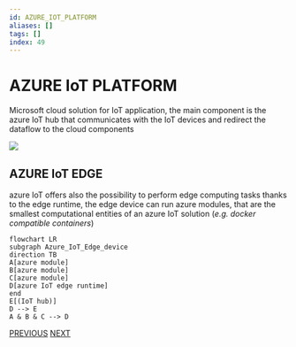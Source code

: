 ```yaml
---
id: AZURE_IOT_PLATFORM
aliases: []
tags: []
index: 49
---
```


# AZURE IoT PLATFORM

Microsoft cloud solution for IoT application, the main component is the azure IoT hub that communicates with the IoT devices and redirect the dataflow to the cloud components

![](Pasted%20image%2020240613162421.png)

## AZURE IoT EDGE

azure IoT offers also the possibility to perform edge computing tasks thanks to the edge runtime, the edge device can run azure modules, that are the smallest computational entities of an azure IoT solution (*e.g. docker compatible containers*)

```mermaid
flowchart LR
subgraph Azure_IoT_Edge_device
direction TB
A[azure module]
B[azure module]
C[azure module]
D[azure IoT edge runtime]
end
E[(IoT hub)]
D --> E
A & B & C --> D
```

[PREVIOUS](AWS_IOT_PLATFORM.md) [NEXT](SIEMENS_MINDSPHERE.md)
